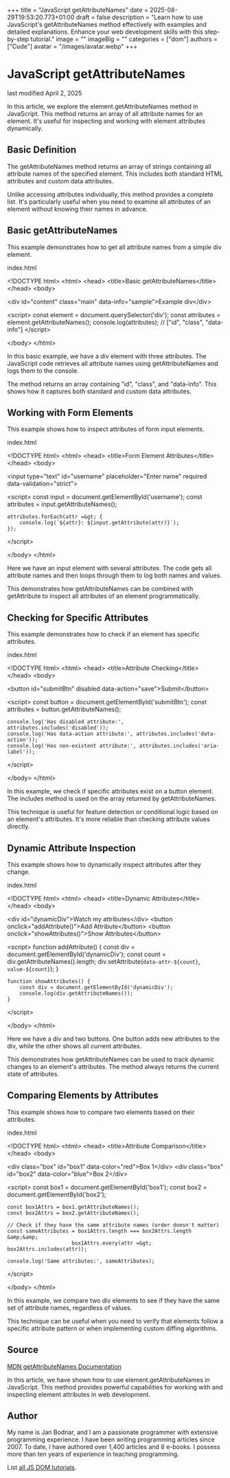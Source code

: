+++
title = "JavaScript getAttributeNames"
date = 2025-08-29T19:53:20.773+01:00
draft = false
description = "Learn how to use JavaScript's getAttributeNames method effectively with examples and detailed explanations. Enhance your web development skills with this step-by-step tutorial."
image = ""
imageBig = ""
categories = ["dom"]
authors = ["Cude"]
avatar = "/images/avatar.webp"
+++

# JavaScript getAttributeNames

last modified April 2, 2025

In this article, we explore the element.getAttributeNames method in
JavaScript. This method returns an array of all attribute names for an element.
It's useful for inspecting and working with element attributes dynamically.

## Basic Definition

The getAttributeNames method returns an array of strings containing
all attribute names of the specified element. This includes both standard HTML
attributes and custom data attributes.

Unlike accessing attributes individually, this method provides a complete list.
It's particularly useful when you need to examine all attributes of an element
without knowing their names in advance.

## Basic getAttributeNames

This example demonstrates how to get all attribute names from a simple div element.

index.html
    

&lt;!DOCTYPE html&gt;
&lt;html&gt;
&lt;head&gt;
    &lt;title&gt;Basic getAttributeNames&lt;/title&gt;
&lt;/head&gt;
&lt;body&gt;

&lt;div id="content" class="main" data-info="sample"&gt;Example div&lt;/div&gt;

&lt;script&gt;
    const element = document.querySelector('div');
    const attributes = element.getAttributeNames();
    console.log(attributes); // ["id", "class", "data-info"]
&lt;/script&gt;

&lt;/body&gt;
&lt;/html&gt;

In this basic example, we have a div element with three attributes. The
JavaScript code retrieves all attribute names using getAttributeNames
and logs them to the console.

The method returns an array containing "id", "class", and "data-info". This
shows how it captures both standard and custom data attributes.

## Working with Form Elements

This example shows how to inspect attributes of form input elements.

index.html
    

&lt;!DOCTYPE html&gt;
&lt;html&gt;
&lt;head&gt;
    &lt;title&gt;Form Element Attributes&lt;/title&gt;
&lt;/head&gt;
&lt;body&gt;

&lt;input type="text" id="username" 
       placeholder="Enter name" required data-validation="strict"&gt;

&lt;script&gt;
    const input = document.getElementById('username');
    const attributes = input.getAttributeNames();
    
    attributes.forEach(attr =&gt; {
        console.log(`${attr}: ${input.getAttribute(attr)}`);
    });
&lt;/script&gt;

&lt;/body&gt;
&lt;/html&gt;

Here we have an input element with several attributes. The code gets all attribute
names and then loops through them to log both names and values.

This demonstrates how getAttributeNames can be combined with
getAttribute to inspect all attributes of an element
programmatically.

## Checking for Specific Attributes

This example demonstrates how to check if an element has specific attributes.

index.html
    

&lt;!DOCTYPE html&gt;
&lt;html&gt;
&lt;head&gt;
    &lt;title&gt;Attribute Checking&lt;/title&gt;
&lt;/head&gt;
&lt;body&gt;

&lt;button id="submitBtn" disabled data-action="save"&gt;Submit&lt;/button&gt;

&lt;script&gt;
    const button = document.getElementById('submitBtn');
    const attributes = button.getAttributeNames();
    
    console.log('Has disabled attribute:', attributes.includes('disabled'));
    console.log('Has data-action attribute:', attributes.includes('data-action'));
    console.log('Has non-existent attribute:', attributes.includes('aria-label'));
&lt;/script&gt;

&lt;/body&gt;
&lt;/html&gt;

In this example, we check if specific attributes exist on a button element.
The includes method is used on the array returned by
getAttributeNames.

This technique is useful for feature detection or conditional logic based on
an element's attributes. It's more reliable than checking attribute values
directly.

## Dynamic Attribute Inspection

This example shows how to dynamically inspect attributes after they change.

index.html
    

&lt;!DOCTYPE html&gt;
&lt;html&gt;
&lt;head&gt;
    &lt;title&gt;Dynamic Attributes&lt;/title&gt;
&lt;/head&gt;
&lt;body&gt;

&lt;div id="dynamicDiv"&gt;Watch my attributes&lt;/div&gt;
&lt;button onclick="addAttribute()"&gt;Add Attribute&lt;/button&gt;
&lt;button onclick="showAttributes()"&gt;Show Attributes&lt;/button&gt;

&lt;script&gt;
    function addAttribute() {
        const div = document.getElementById('dynamicDiv');
        const count = div.getAttributeNames().length;
        div.setAttribute(`data-attr-${count}`, `value-${count}`);
    }
    
    function showAttributes() {
        const div = document.getElementById('dynamicDiv');
        console.log(div.getAttributeNames());
    }
&lt;/script&gt;

&lt;/body&gt;
&lt;/html&gt;

Here we have a div and two buttons. One button adds new attributes to the div,
while the other shows all current attributes.

This demonstrates how getAttributeNames can be used to track
dynamic changes to an element's attributes. The method always returns the
current state of attributes.

## Comparing Elements by Attributes

This example shows how to compare two elements based on their attributes.

index.html
    

&lt;!DOCTYPE html&gt;
&lt;html&gt;
&lt;head&gt;
    &lt;title&gt;Attribute Comparison&lt;/title&gt;
&lt;/head&gt;
&lt;body&gt;

&lt;div class="box" id="box1" data-color="red"&gt;Box 1&lt;/div&gt;
&lt;div class="box" id="box2" data-color="blue"&gt;Box 2&lt;/div&gt;

&lt;script&gt;
    const box1 = document.getElementById('box1');
    const box2 = document.getElementById('box2');
    
    const box1Attrs = box1.getAttributeNames();
    const box2Attrs = box2.getAttributeNames();
    
    // Check if they have the same attribute names (order doesn't matter)
    const sameAttributes = box1Attrs.length === box2Attrs.length &amp;&amp;
                         box1Attrs.every(attr =&gt; box2Attrs.includes(attr));
    
    console.log('Same attributes:', sameAttributes);
&lt;/script&gt;

&lt;/body&gt;
&lt;/html&gt;

In this example, we compare two div elements to see if they have the same set
of attribute names, regardless of values.

This technique can be useful when you need to verify that elements follow a
specific attribute pattern or when implementing custom diffing algorithms.

## Source

[MDN getAttributeNames Documentation](https://developer.mozilla.org/en-US/docs/Web/API/Element/getAttributeNames)

In this article, we have shown how to use element.getAttributeNames
in JavaScript. This method provides powerful capabilities for working with and
inspecting element attributes in web development.

## Author

My name is Jan Bodnar, and I am a passionate programmer with extensive
programming experience. I have been writing programming articles since 2007.
To date, I have authored over 1,400 articles and 8 e-books. I possess more
than ten years of experience in teaching programming.

List [all JS DOM tutorials](/all/#dom).